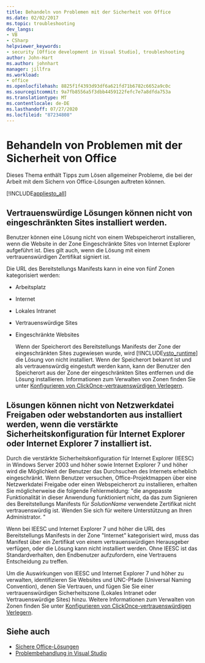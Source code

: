 ```yaml
---
title: Behandeln von Problemen mit der Sicherheit von Office
ms.date: 02/02/2017
ms.topic: troubleshooting
dev_langs:
- VB
- CSharp
helpviewer_keywords:
- security [Office development in Visual Studio], troubleshooting
author: John-Hart
ms.author: johnhart
manager: jillfra
ms.workload:
- office
ms.openlocfilehash: 8825f1f4393d93df6a621fd71b6782c6652a9c0c
ms.sourcegitcommit: 9a7fb8556a5f3dbb4459122fefc7e7a8dfda753a
ms.translationtype: MT
ms.contentlocale: de-DE
ms.lasthandoff: 07/27/2020
ms.locfileid: "87234808"
---
```

# <a name="troubleshoot-office-solution-security"></a>Behandeln von Problemen mit der Sicherheit von Office
  Dieses Thema enthält Tipps zum Lösen allgemeiner Probleme, die bei der Arbeit mit dem Sichern von Office-Lösungen auftreten können.

 [!INCLUDE[appliesto_all](../vsto/includes/appliesto-all-md.md)]

## <a name="trusted-solutions-cannot-be-installed-from-restricted-sites"></a>Vertrauenswürdige Lösungen können nicht von eingeschränkten Sites installiert werden.
 Benutzer können eine Lösung nicht von einem Webspeicherort installieren, wenn die Website in der Zone Eingeschränkte Sites von Internet Explorer aufgeführt ist. Dies gilt auch, wenn die Lösung mit einem vertrauenswürdigen Zertifikat signiert ist.

 Die URL des Bereitstellungs Manifests kann in eine von fünf Zonen kategorisiert werden:

- Arbeitsplatz

- Internet

- Lokales Intranet

- Vertrauenswürdige Sites

- Eingeschränkte Websites

  Wenn der Speicherort des Bereitstellungs Manifests der Zone der eingeschränkten Sites zugewiesen wurde, wird [!INCLUDE[vsto_runtime](../vsto/includes/vsto-runtime-md.md)] die Lösung von nicht installiert. Wenn der Speicherort bekannt ist und als vertrauenswürdig eingestuft werden kann, kann der Benutzer den Speicherort aus der Zone der eingeschränkten Sites entfernen und die Lösung installieren. Informationen zum Verwalten von Zonen finden Sie unter [Konfigurieren von ClickOnce-vertrauenswürdigen Verlegern](/previous-versions/dotnet/articles/ms996418(v=msdn.10)).

## <a name="solutions-cannot-be-installed-from-network-file-shares-or-web-locations-when-internet-explorer-enhanced-security-configuration-or-internet-explorer-7-is-installed"></a>Lösungen können nicht von Netzwerkdatei Freigaben oder webstandorten aus installiert werden, wenn die verstärkte Sicherheitskonfiguration für Internet Explorer oder Internet Explorer 7 installiert ist.
 Durch die verstärkte Sicherheitskonfiguration für Internet Explorer (IEESC) in Windows Server 2003 und höher sowie Internet Explorer 7 und höher wird die Möglichkeit der Benutzer das Durchsuchen des Internets erheblich eingeschränkt. Wenn Benutzer versuchen, Office-Projektmappen über eine Netzwerkdatei Freigabe oder einen Webspeicherort zu installieren, erhalten Sie möglicherweise die folgende Fehlermeldung: "die angepasste Funktionalität in dieser Anwendung funktioniert nicht, da das zum Signieren des Bereitstellungs Manifests für *SolutionName* verwendete Zertifikat nicht vertrauenswürdig ist. Wenden Sie sich für weitere Unterstützung an Ihren Administrator. "

 Wenn bei IEESC und Internet Explorer 7 und höher die URL des Bereitstellungs Manifests in der Zone "Internet" kategorisiert wird, muss das Manifest über ein Zertifikat von einem vertrauenswürdigen Herausgeber verfügen, oder die Lösung kann nicht installiert werden. Ohne IEESC ist das Standardverhalten, den Endbenutzer aufzufordern, eine Vertrauens Entscheidung zu treffen.

 Um die Auswirkungen von IEESC und Internet Explorer 7 und höher zu verwalten, identifizieren Sie Websites und UNC-Pfade (Universal Naming Convention), denen Sie Vertrauen, und fügen Sie Sie einer vertrauenswürdigen Sicherheitszone (Lokales Intranet oder Vertrauenswürdige Sites) hinzu. Weitere Informationen zum Verwalten von Zonen finden Sie unter [Konfigurieren von ClickOnce-vertrauenswürdigen Verlegern](/previous-versions/dotnet/articles/ms996418(v=msdn.10)).

## <a name="see-also"></a>Siehe auch
- [Sichere Office-Lösungen](../vsto/securing-office-solutions.md)
- [Problembehandlung in Visual Studio](/troubleshoot/visualstudio/welcome-visual-studio/)
